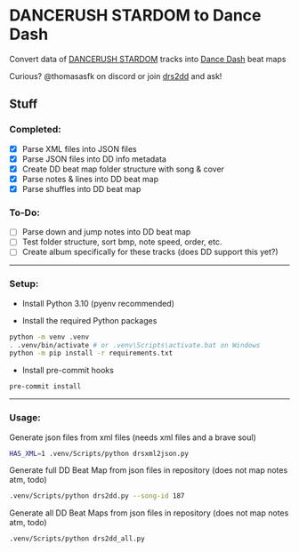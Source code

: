 # DANCERUSH STARDOM to Dance Dash

Convert data of [DANCERUSH STARDOM](https://remywiki.com/AC_DRS) tracks into [Dance Dash](https://store.steampowered.com/app/2005050/Dance_Dash/) beat maps

Curious? @thomasasfk on discord or join [drs2dd](https://discord.gg/JVWx6zmtft) and ask!

## Stuff

### Completed:

- [x] Parse XML files into JSON files
- [x] Parse JSON files into DD info metadata
- [x] Create DD beat map folder structure with song & cover
- [x] Parse notes & lines into DD beat map
- [x] Parse shuffles into DD beat map

### To-Do:

- [ ] Parse down and jump notes into DD beat map
- [ ] Test folder structure, sort bmp, note speed, order, etc.
- [ ] Create album specifically for these tracks (does DD support this yet?)

---

### Setup:

- Install Python 3.10 (pyenv recommended)

- Install the required Python packages
```bash
python -m venv .venv
. .venv/bin/activate # or .venv\Scripts\activate.bat on Windows
python -m pip install -r requirements.txt
```

- Install pre-commit hooks
```bash
pre-commit install
```

---

### Usage:

Generate json files from xml files (needs xml files and a brave soul)

```bash
HAS_XML=1 .venv/Scripts/python drsxml2json.py
```

Generate full DD Beat Map from json files in repository (does not map notes atm, todo)

```bash
.venv/Scripts/python drs2dd.py --song-id 187
```

Generate all DD Beat Maps from json files in repository (does not map notes atm, todo)

```bash
.venv/Scripts/python drs2dd_all.py
```
